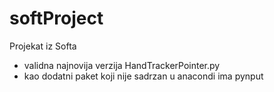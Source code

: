 # softProject
Projekat iz Softa
- validna najnovija verzija HandTrackerPointer.py
- kao dodatni paket koji nije sadrzan u anacondi ima pynput
